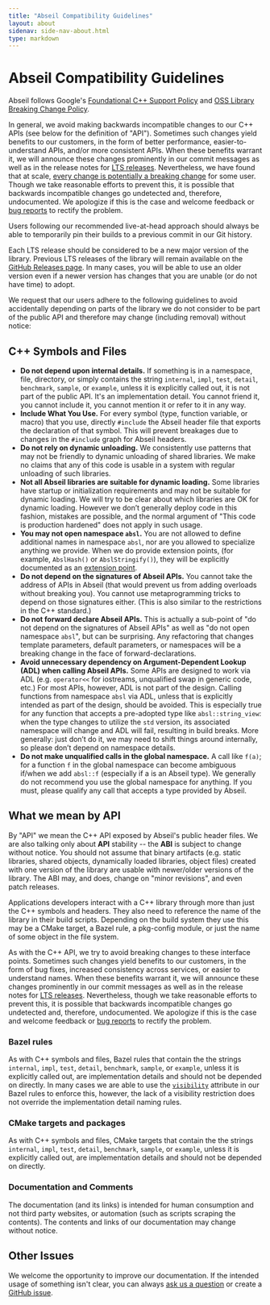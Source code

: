 ```yaml
---
title: "Abseil Compatibility Guidelines"
layout: about
sidenav: side-nav-about.html
type: markdown
---
```


# Abseil Compatibility Guidelines

Abseil follows Google's
[Foundational C++ Support Policy](https://opensource.google/documentation/policies/cplusplus-support)
and
[OSS Library Breaking Change Policy](https://opensource.google/documentation/policies/library-breaking-change).

In general, we avoid making backwards incompatible changes to our C++ APIs (see
below for the definition of "API"). Sometimes such changes yield benefits to our
customers, in the form of better performance, easier-to-understand APIs, and/or
more consistent APIs. When these benefits warrant it, we will announce these
changes prominently in our commit messages as well as in the release notes for
[LTS releases](https://github.com/abseil/abseil-cpp/releases). Nevertheless, we
have found that at scale,
[every change is potentially a breaking change](https://www.hyrumslaw.com/) for
some user. Though we take reasonable efforts to prevent this, it is possible
that backwards incompatible changes go undetected and, therefore, undocumented.
We apologize if this is the case and welcome feedback or
[bug reports](https://github.com/abseil/abseil-cpp/issues) to rectify the
problem.

Users following our recommended live-at-head approach should always be able to
temporarily pin their builds to a previous commit in our Git history.

Each LTS release should be considered to be a new major version of the library.
Previous LTS releases of the library will remain available on the
[GitHub Releases page](https://github.com/abseil/abseil-cpp/releases). In many
cases, you will be able to use an older version even if a newer version has
changes that you are unable (or do not have time) to adopt.

We request that our users adhere to the following guidelines to avoid
accidentally depending on parts of the library we do not consider to be part of
the public API and therefore may change (including removal) without notice:

## C++ Symbols and Files

-   **Do not depend upon internal details.** If something is in a namespace,
    file, directory, or simply contains the string `internal`, `impl`, `test`,
    `detail`, `benchmark`, `sample`, or `example`, unless it is explicitly
    called out, it is not part of the public API. It's an implementation detail.
    You cannot friend it, you cannot include it, you cannot mention it or refer
    to it in any way.
-   **Include What You Use.** For every symbol (type, function variable, or
    macro) that you use, directly `#include` the Abseil header file that exports
    the declaration of that symbol. This will prevent breakages due to changes
    in the `#include` graph for Abseil headers.
-   **Do not rely on dynamic unloading.** We consistently use patterns that may
    not be friendly to dynamic unloading of shared libraries. We make no claims
    that any of this code is usable in a system with regular unloading of such
    libraries.
-   **Not all Abseil libraries are suitable for dynamic loading.** Some
    libraries have startup or initialization requirements and may not be
    suitable for dynamic loading. We will try to be clear about which libraries
    are OK for dynamic loading. However we don’t generally deploy code in this
    fashion, mistakes are possible, and the normal argument of "This code is
    production hardened" does not apply in such usage.
-   **You may not open namespace `absl`.** You are not allowed to define
    additional names in namespace `absl`, nor are you allowed to specialize
    anything we provide. When we do provide extension points, (for example,
    `AbslHash()` or `AbslStringify()`), they will be explicitly documented as an
    [extension point](https://abseil.io/tips/218).
-   **Do not depend on the signatures of Abseil APIs.** You cannot take the
    address of APIs in Abseil (that would prevent us from adding overloads
    without breaking you). You cannot use metaprogramming tricks to depend on
    those signatures either. (This is also similar to the restrictions in the
    C++ standard.)
-   **Do not forward declare Abseil APIs.** This is actually a sub-point of "do
    not depend on the signatures of Abseil APIs" as well as "do not open
    namespace `absl`", but can be surprising. Any refactoring that changes
    template parameters, default parameters, or namespaces will be a breaking
    change in the face of forward-declarations.
-   **Avoid unnecessary dependency on Argument-Dependent Lookup (ADL) when
    calling Abseil APIs.** Some APIs are designed to work via ADL (e.g.
    `operator<<` for iostreams, unqualified swap in generic code, etc.) For most
    APIs, however, ADL is not part of the design. Calling functions from
    namespace `absl` via ADL, unless that is explicitly intended as part of the
    design, should be avoided. This is especially true for any function that
    accepts a pre-adopted type like `absl::string_view`: when the type changes
    to utilize the `std` version, its associated namespace will change and ADL
    will fail, resulting in build breaks. More generally: just don’t do it, we
    may need to shift things around internally, so please don’t depend on
    namespace details.
-   **Do not make unqualified calls in the global namespace.** A call like
    `f(a)`; for a function `f` in the global namespace can become ambiguous
    if/when we add `absl::f` (especially if a is an Abseil type). We generally
    do not recommend you use the global namespace for anything. If you must,
    please qualify any call that accepts a type provided by Abseil.

## What we mean by API

By "API" we mean the C++ API exposed by Abseil's public header files. We are
also talking only about **API** stability -- the **ABI** is subject to change
without notice. You should not assume that binary artifacts (e.g. static
libraries, shared objects, dynamically loaded libraries, object files) created
with one version of the library are usable with newer/older versions of the
library. The ABI may, and does, change on "minor revisions", and even patch
releases.

Applications developers interact with a C++ library through more than just the
C++ symbols and headers. They also need to reference the name of the library in
their build scripts. Depending on the build system they use this may be a CMake
target, a Bazel rule, a pkg-config module, or just the name of some object in
the file system.

As with the C++ API, we try to avoid breaking changes to these interface points.
Sometimes such changes yield benefits to our customers, in the form of bug
fixes, increased consistency across services, or easier to understand names.
When these benefits warrant it, we will announce these changes prominently in
our commit messages as well as in the release notes for
[LTS releases](https://github.com/abseil/abseil-cpp/releases). Nevertheless,
though we take reasonable efforts to prevent this, it is possible that backwards
incompatible changes go undetected and, therefore, undocumented. We apologize if
this is the case and welcome feedback or
[bug reports](https://github.com/abseil/abseil-cpp/issues) to rectify the
problem.

### Bazel rules

As with C++ symbols and files, Bazel rules that contain the the strings
`internal`, `impl`, `test`, `detail`, `benchmark`, `sample`, or `example`,
unless it is explicitly called out, are implementation details and should not be
depended on directly. In many cases we are able to use the
[`visibility`](https://bazel.build/concepts/visibility) attribute in our Bazel
rules to enforce this, however, the lack of a visibility restriction does not
override the implementation detail naming rules.

### CMake targets and packages

As with C++ symbols and files, CMake targets that contain the the strings
`internal`, `impl`, `test`, `detail`, `benchmark`, `sample`, or `example`,
unless it is explicitly called out, are implementation details and should not be
depended on directly.

### Documentation and Comments

The documentation (and its links) is intended for human consumption and not
third party websites, or automation (such as scripts scraping the contents). The
contents and links of our documentation may change without notice.

## Other Issues

We welcome the opportunity to improve our documentation. If the intended usage
of something isn't clear, you can always
[ask us a question](https://github.com/abseil/abseil-cpp/discussions) or create
a [GitHub issue](https://github.com/abseil/abseil-cpp/issues).
